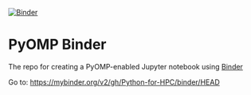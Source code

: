 [![Binder](https://mybinder.org/badge_logo.svg)](https://mybinder.org/v2/gh/Python-for-HPC/binder/HEAD)

# PyOMP Binder
The repo for creating a PyOMP-enabled Jupyter notebook using [Binder](https://mybinder.org/)

Go to: https://mybinder.org/v2/gh/Python-for-HPC/binder/HEAD
